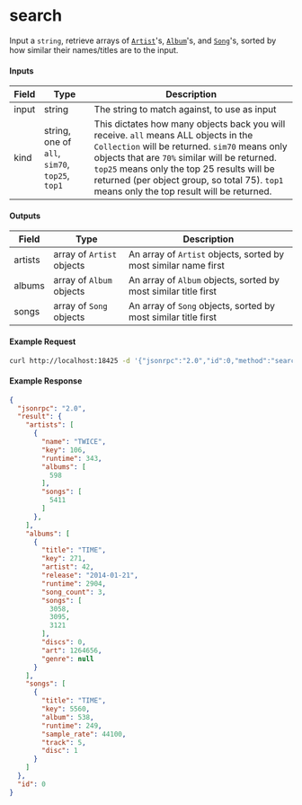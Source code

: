 # search
Input a `string`, retrieve arrays of [`Artist`](../../common-objects/artist.md)'s, [`Album`](../../common-objects/album.md)'s, and [`Song`](../../common-objects/song.md)'s, sorted by how similar their names/titles are to the input.

#### Inputs

| Field | Type                                           | Description |
|-------|------------------------------------------------|-------------|
| input | string                                         | The string to match against, to use as input
| kind  | string, one of `all`, `sim70`, `top25`, `top1` | This dictates how many objects back you will receive. `all` means ALL objects in the `Collection` will be returned. `sim70` means only objects that are `70%` similar will be returned. `top25` means only the top 25 results will be returned (per object group, so total 75). `top1` means only the top result will be returned.

#### Outputs

| Field   | Type                      | Description |
|---------|---------------------------|-------------|
| artists | array of `Artist` objects | An array of `Artist` objects, sorted by most similar name first
| albums  | array of `Album` objects  | An array of `Album` objects, sorted by most similar title first
| songs   | array of `Song` objects   | An array of `Song` objects, sorted by most similar title first

#### Example Request
```bash
curl http://localhost:18425 -d '{"jsonrpc":"2.0","id":0,"method":"search","params":{"input":"twice","kind":"sim70"}}'
```

#### Example Response
```json
{
  "jsonrpc": "2.0",
  "result": {
    "artists": [
      {
        "name": "TWICE",
        "key": 106,
        "runtime": 343,
        "albums": [
          598
        ],
        "songs": [
          5411
        ]
      },
    ],
    "albums": [
      {
        "title": "TIME",
        "key": 271,
        "artist": 42,
        "release": "2014-01-21",
        "runtime": 2904,
        "song_count": 3,
        "songs": [
          3058,
          3095,
          3121
        ],
        "discs": 0,
        "art": 1264656,
        "genre": null
      }
    ],
    "songs": [
      {
        "title": "TIME",
        "key": 5560,
        "album": 538,
        "runtime": 249,
        "sample_rate": 44100,
        "track": 5,
        "disc": 1
      }
    ]
  },
  "id": 0
}
```
